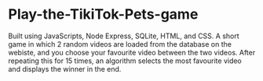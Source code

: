 # Play-the-TikiTok-Pets-game
Built using JavaScripts, Node Express, SQLite, HTML, and CSS. A short game in which 2 random videos are loaded from the database on the webiste, and you choose your favourite video between the two videos. After repeating this for 15 times, an algorithm selects the most favourite video and displays the winner in the end. 
